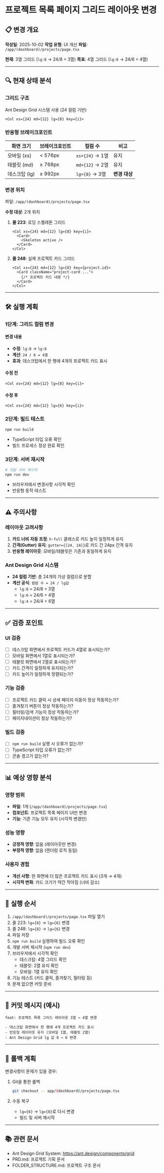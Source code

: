 # 프로젝트 목록 페이지 그리드 레이아웃 변경

## 📋 변경 개요

**작성일**: 2025-10-02
**작업 유형**: UI 개선
**파일**: `/app/(dashboard)/projects/page.tsx`

**현재**: 3열 그리드 (`lg:8` → 24/8 = 3열)
**목표**: 4열 그리드 (`lg:6` → 24/6 = 4열)

---

## 🔍 현재 상태 분석

### 그리드 구조
Ant Design Grid 시스템 사용 (24 컬럼 기반)

```tsx
<Col xs={24} md={12} lg={8} key={i}>
```

### 반응형 브레이크포인트
| 화면 크기 | 브레이크포인트 | 컬럼 수 | 비고 |
|-----------|----------------|---------|------|
| 모바일 (xs) | < 576px | `xs={24}` → 1열 | 유지 |
| 태블릿 (md) | ≥ 768px | `md={12}` → 2열 | 유지 |
| 데스크탑 (lg) | ≥ 992px | `lg={8}` → 3열 | **변경 대상** |

### 변경 위치
파일: `/app/(dashboard)/projects/page.tsx`

**수정 대상**: 2개 위치

1. **줄 223**: 로딩 스켈레톤 그리드
   ```tsx
   <Col xs={24} md={12} lg={8} key={i}>
     <Card>
       <Skeleton active />
     </Card>
   </Col>
   ```

2. **줄 248**: 실제 프로젝트 카드 그리드
   ```tsx
   <Col xs={24} md={12} lg={8} key={project.id}>
     <Card className="project-card ...">
       {/* 프로젝트 카드 내용 */}
     </Card>
   </Col>
   ```

---

## 🛠️ 실행 계획

### 1단계: 그리드 컬럼 변경

#### 변경 내용
- **수정**: `lg:8` → `lg:6`
- **계산**: `24 / 6 = 4열`
- **효과**: 데스크탑에서 한 행에 4개의 프로젝트 카드 표시

#### 수정 전
```tsx
<Col xs={24} md={12} lg={8} key={i}>
```

#### 수정 후
```tsx
<Col xs={24} md={12} lg={6} key={i}>
```

### 2단계: 빌드 테스트
```bash
npm run build
```
- TypeScript 타입 오류 확인
- 빌드 프로세스 정상 완료 확인

### 3단계: 서버 재시작
```bash
# 개발 서버 재시작
npm run dev
```
- 브라우저에서 변경사항 시각적 확인
- 반응형 동작 테스트

---

## ⚠️ 주의사항

### 레이아웃 고려사항
1. **카드 너비 자동 조정**: `h-full` 클래스로 카드 높이 일정하게 유지
2. **간격(Gutter) 유지**: `gutter={[24, 24]}`로 카드 간 24px 간격 유지
3. **반응형 레이아웃**: 모바일/태블릿은 기존과 동일하게 유지

### Ant Design Grid 시스템
- **24 컬럼 기반**: 총 24개의 가상 컬럼으로 분할
- **계산 공식**: `컬럼 수 = 24 / lg값`
  - `lg:8` = 24/8 = 3열
  - `lg:6` = 24/6 = 4열
  - `lg:4` = 24/4 = 6열

---

## ✅ 검증 포인트

### UI 검증
- [ ] 데스크탑 화면에서 프로젝트 카드가 4열로 표시되는가?
- [ ] 모바일 화면에서 1열로 표시되는가?
- [ ] 태블릿 화면에서 2열로 표시되는가?
- [ ] 카드 간격이 일정하게 유지되는가?
- [ ] 카드 높이가 일정하게 정렬되는가?

### 기능 검증
- [ ] 프로젝트 카드 클릭 시 상세 페이지 이동이 정상 작동하는가?
- [ ] 즐겨찾기 버튼이 정상 작동하는가?
- [ ] 필터링/검색 기능이 정상 작동하는가?
- [ ] 페이지네이션이 정상 작동하는가?

### 빌드 검증
- [ ] `npm run build` 실행 시 오류가 없는가?
- [ ] TypeScript 타입 오류가 없는가?
- [ ] 콘솔 경고가 없는가?

---

## 📊 예상 영향 분석

### 영향 범위
- **파일**: 1개 (`/app/(dashboard)/projects/page.tsx`)
- **컴포넌트**: 프로젝트 목록 페이지 UI만 변경
- **기능**: 기존 기능 모두 유지 (시각적 변경만)

### 성능 영향
- **긍정적 영향**: 없음 (레이아웃만 변경)
- **부정적 영향**: 없음 (렌더링 로직 동일)

### 사용자 경험
- **개선 사항**: 한 화면에 더 많은 프로젝트 카드 표시 (3개 → 4개)
- **시각적 변화**: 카드 크기가 약간 작아짐 (너비 감소)

---

## 🚀 실행 순서

1. `/app/(dashboard)/projects/page.tsx` 파일 열기
2. 줄 223: `lg={8}` → `lg={6}` 변경
3. 줄 248: `lg={8}` → `lg={6}` 변경
4. 파일 저장
5. `npm run build` 실행하여 빌드 오류 확인
6. 개발 서버 재시작 (`npm run dev`)
7. 브라우저에서 시각적 확인
   - 데스크탑: 4열 그리드 확인
   - 태블릿: 2열 유지 확인
   - 모바일: 1열 유지 확인
8. 기능 테스트 (카드 클릭, 즐겨찾기, 필터링 등)
9. 문제 없으면 커밋 준비

---

## 📝 커밋 메시지 (예시)

```
feat: 프로젝트 목록 그리드 레이아웃 3열 → 4열 변경

- 데스크탑 화면에서 한 행에 4개 프로젝트 카드 표시
- 반응형 레이아웃 유지 (모바일 1열, 태블릿 2열)
- Ant Design Grid lg 값 8 → 6 변경
```

---

## 🔄 롤백 계획

변경사항이 문제가 있을 경우:

1. Git을 통한 롤백
   ```bash
   git checkout -- app/(dashboard)/projects/page.tsx
   ```

2. 수동 복구
   - `lg={6}` → `lg={8}`로 다시 변경
   - 빌드 및 서버 재시작

---

## 📚 관련 문서

- Ant Design Grid System: https://ant.design/components/grid
- PRD.md: 프로젝트 기획 문서
- FOLDER_STRUCTURE.md: 프로젝트 구조 문서
